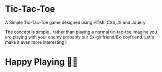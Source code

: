 ﻿# Tic-Tac-Toe
A Simple Tic-Tac-Toe game designed using HTML,CSS,JS and Jquery

The concept is simple , rather than playing a normal tic-tac-toe imagine you are playing with your enemy probably our Ex-girlfriend/Ex-boyfriend.
Let's make it even more interesting !


# Happy Playing 🤙🔥
